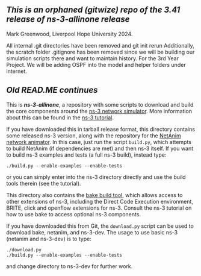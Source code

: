 ## _This is an orphaned (gitwize) repo of the 3.41 release of ns-3-allinone release_ ##

Mark Greenwood, Liverpool Hope University 2024.

All internal .git directories have been removed and git init rerun
Additionally, the scratch folder .gitignore has been removed since we will be 
building our simulation scripts there and want to maintain history.
For the 3rd Year Project. We will be adding OSPF into the model and helper folders under 
internet.

## _Old READ.ME continues_ ##

This is **_ns-3-allinone_**, a repository with some scripts to download
and build the core components around the 
[ns-3 network simulator](https://www.nsnam.org).
More information about this can be found in the
[ns-3 tutorial](https://www.nsnam.org/documentation/).

If you have downloaded this in tarball release format, this directory
contains some released ns-3 version, along with the repository for
the [NetAnim network animator](https://gitlab.com/nsnam/netanim/).
In this case, just run the script `build.py`, which attempts to build 
NetAnim (if dependencies are met) and then ns-3 itself.
If you want to build ns-3 examples and tests (a full ns-3 build),
instead type:
```
./build.py --enable-examples --enable-tests
```
or you can simply enter into the ns-3 directory directly and use the
build tools therein (see the tutorial).

This directory also contains the [bake build tool](https://www.gitlab.com/nsnam/bake/), which allows access to
other extensions of ns-3, including the Direct Code Execution environment,
BRITE, click and openflow extensions for ns-3.  Consult the ns-3 tutorial
on how to use bake to access optional ns-3 components.

If you have downloaded this from Git, the `download.py` script can be used to
download bake, netanim, and ns-3-dev.  The usage to use
basic ns-3 (netanim and ns-3-dev) is to type:
```
./download.py
./build.py --enable-examples --enable-tests
```
and change directory to ns-3-dev for further work.

